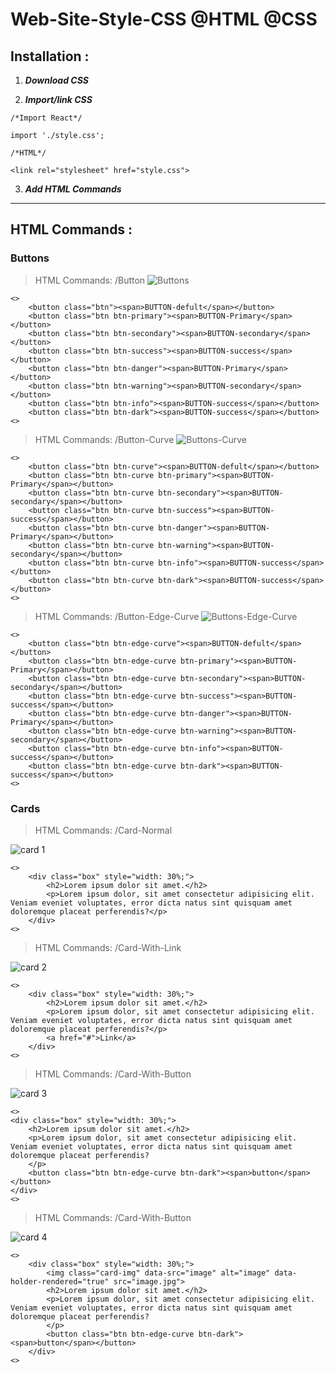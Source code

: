 # Web-Site-Style-CSS @HTML @CSS


## Installation :

1. ***Download CSS***


2. ***Import/link CSS***

```
/*Import React*/

import './style.css';
```
```
/*HTML*/

<link rel="stylesheet" href="style.css">
```


3. ***Add HTML Commands***

------------------


## HTML Commands :

### Buttons

> HTML Commands: /Button
![Buttons](https://user-images.githubusercontent.com/46102435/132737911-1a296d21-c193-414d-b61b-73481d198ee1.PNG)

```
<>
	<button class="btn"><span>BUTTON-defult</span></button>
	<button class="btn btn-primary"><span>BUTTON-Primary</span></button>
	<button class="btn btn-secondary"><span>BUTTON-secondary</span></button>
	<button class="btn btn-success"><span>BUTTON-success</span></button>
	<button class="btn btn-danger"><span>BUTTON-Primary</span></button>
	<button class="btn btn-warning"><span>BUTTON-secondary</span></button>
	<button class="btn btn-info"><span>BUTTON-success</span></button>
	<button class="btn btn-dark"><span>BUTTON-success</span></button>
<>
```

> HTML Commands: /Button-Curve
![Buttons-Curve](https://user-images.githubusercontent.com/46102435/132737915-1ada018b-4bbc-4c20-a810-f481590ad68d.PNG)

```
<>
	<button class="btn btn-curve"><span>BUTTON-defult</span></button>
	<button class="btn btn-curve btn-primary"><span>BUTTON-Primary</span></button>
	<button class="btn btn-curve btn-secondary"><span>BUTTON-secondary</span></button>
	<button class="btn btn-curve btn-success"><span>BUTTON-success</span></button>
	<button class="btn btn-curve btn-danger"><span>BUTTON-Primary</span></button>
	<button class="btn btn-curve btn-warning"><span>BUTTON-secondary</span></button>
	<button class="btn btn-curve btn-info"><span>BUTTON-success</span></button>
	<button class="btn btn-curve btn-dark"><span>BUTTON-success</span></button>
<>
```

> HTML Commands: /Button-Edge-Curve
![Buttons-Edge-Curve](https://user-images.githubusercontent.com/46102435/132737920-42747251-dca2-4026-92c9-9caf3833cb60.PNG)

```
<>
	<button class="btn btn-edge-curve"><span>BUTTON-defult</span></button>
	<button class="btn btn-edge-curve btn-primary"><span>BUTTON-Primary</span></button>
	<button class="btn btn-edge-curve btn-secondary"><span>BUTTON-secondary</span></button>
	<button class="btn btn-edge-curve btn-success"><span>BUTTON-success</span></button>
	<button class="btn btn-edge-curve btn-danger"><span>BUTTON-Primary</span></button>
	<button class="btn btn-edge-curve btn-warning"><span>BUTTON-secondary</span></button>
	<button class="btn btn-edge-curve btn-info"><span>BUTTON-success</span></button>
	<button class="btn btn-edge-curve btn-dark"><span>BUTTON-success</span></button>
<>

```

### Cards

> HTML Commands: /Card-Normal

![card 1](https://user-images.githubusercontent.com/46102435/132839439-0d62ea5b-56a7-406f-b34f-882080241757.PNG)

```
<>
	<div class="box" style="width: 30%;">
		<h2>Lorem ipsum dolor sit amet.</h2>
		<p>Lorem ipsum dolor, sit amet consectetur adipisicing elit. Veniam eveniet voluptates, error dicta natus sint quisquam amet doloremque placeat perferendis?</p>
	</div>
<>
```

> HTML Commands: /Card-With-Link

![card 2](https://user-images.githubusercontent.com/46102435/132839442-9f712a9f-85b2-4c6a-849a-74665d4d7e22.PNG)

```
<>
	<div class="box" style="width: 30%;">
		<h2>Lorem ipsum dolor sit amet.</h2>
		<p>Lorem ipsum dolor, sit amet consectetur adipisicing elit. Veniam eveniet voluptates, error dicta natus sint quisquam amet doloremque placeat perferendis?</p>
		<a href="#">Link</a>
	</div>
<>
```

> HTML Commands: /Card-With-Button

![card 3](https://user-images.githubusercontent.com/46102435/132839445-345a0d46-bf61-4f8b-ae6f-609fe66b1a3c.PNG)

```
<>
<div class="box" style="width: 30%;">
	<h2>Lorem ipsum dolor sit amet.</h2>
	<p>Lorem ipsum dolor, sit amet consectetur adipisicing elit. Veniam eveniet voluptates, error dicta natus sint quisquam amet doloremque placeat perferendis?
	</p>
	<button class="btn btn-edge-curve btn-dark"><span>button</span></button>
</div>
<>
```

> HTML Commands: /Card-With-Button

![card 4](https://user-images.githubusercontent.com/46102435/132839449-abdb3997-d932-4bcd-b5ee-6d3e05fe898f.PNG)

```
<>
	<div class="box" style="width: 30%;">
		<img class="card-img" data-src="image" alt="image" data-holder-rendered="true" src="image.jpg">
		<h2>Lorem ipsum dolor sit amet.</h2>
		<p>Lorem ipsum dolor, sit amet consectetur adipisicing elit. Veniam eveniet voluptates, error dicta natus sint quisquam amet doloremque placeat perferendis?
		</p>
		<button class="btn btn-edge-curve btn-dark"><span>button</span></button>
	</div>
<>
```
